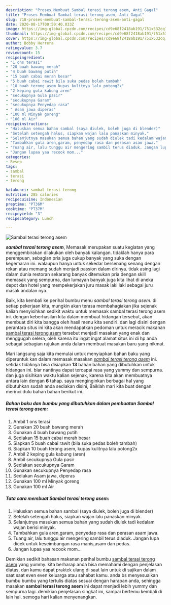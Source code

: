 ```yaml
---
description: "Proses Membuat Sambal terasi terong asem, Anti Gagal"
title: "Proses Membuat Sambal terasi terong asem, Anti Gagal"
slug: 718-proses-membuat-sambal-terasi-terong-asem-anti-gagal
date: 2020-08-17T00:50:40.033Z
image: https://img-global.cpcdn.com/recipes/cd9e68f2418ab191/751x532cq70/sambal-terasi-terong-asem-foto-resep-utama.jpg
thumbnail: https://img-global.cpcdn.com/recipes/cd9e68f2418ab191/751x532cq70/sambal-terasi-terong-asem-foto-resep-utama.jpg
cover: https://img-global.cpcdn.com/recipes/cd9e68f2418ab191/751x532cq70/sambal-terasi-terong-asem-foto-resep-utama.jpg
author: Bobby Herrera
ratingvalue: 3.7
reviewcount: 15
recipeingredient:
- "1 ons terasi"
- "20 buah bawang merah"
- "4 buah bawang putih"
- "15 buah cabai merah besar"
- "5 buah cabai rawit bila suka pedas boleh tambah"
- "10 buah terong asem kupas kulitnya lalu potong2x"
- "2 keping gula kabung aren"
- "secukupnya Gula pasir"
- "secukupnya Garam"
- "secukupnya Penyedap rasa"
- " Asam jawa diperas"
- "100 ml Minyak goreng"
- "100 ml Air"
recipeinstructions:
- "Haluskan semua bahan sambal (saya diulek, boleh juga di blender)"
- "Setelah setengah halus, siapkan wajan lalu panaskan minyak."
- "Selanjutnya masukan semua bahan yang sudah diulek tadi kedalam wajan berisi minyak."
- "Tambahkan gula aren,garam, penyedap rasa dan perasan asam jawa."
- "Tuang air, lalu tunggu air mengering sambil terus diaduk. Jangan lupa dicek untuk keseimbangan rasa manis,asam dan pedas."
- "Jangan lupaa yaa recook mom..."
categories:
- Resep
tags:
- sambal
- terasi
- terong

katakunci: sambal terasi terong 
nutrition: 285 calories
recipecuisine: Indonesian
preptime: "PT36M"
cooktime: "PT37M"
recipeyield: "3"
recipecategory: Lunch

---
```



![Sambal terasi terong asem](https://img-global.cpcdn.com/recipes/cd9e68f2418ab191/751x532cq70/sambal-terasi-terong-asem-foto-resep-utama.jpg)

<b><i>sambal terasi terong asem</i></b>, Memasak merupakan suatu kegiatan yang menggembirakan dilakukan oleh banyak kalangan. tidaklah hanya para perempuan, sebagian pria juga cukup banyak yang suka dengan kegemaran ini. walaupun hanya untuk sekedar bersenang senang dengan rekan atau memang sudah menjadi passion dalam dirinya. tidak asing lagi dalam dunia restoran sekarang banyak ditemukan pria dengan skill memasak yang sempurna, dan lumayan banyak juga kita lihat di aneka depot dan hotel yang mempekerjakan juru masak laki laki sebagai juru masak andalan nya.

Baik, kita kembali ke perihal bumbu menu <i>sambal terasi terong asem</i>. di setiap pekerjaan kita, mungkin akan terasa membahagiakan jika sejenak kalian menyisihkan sedikit waktu untuk memasak sambal terasi terong asem ini. dengan keberhasilan kita dalam membuat hidangan tersebut, akan membuat diri kita bangga oleh hasil menu kita sendiri. dan lagi disini dengan perantara situs ini kita akan mendapatkan pedoman untuk meracik makanan <u>sambal terasi terong asem</u> tersebut menjadi masakan yang enak dan menggugah selera, oleh karena itu ingat ingat alamat situs ini di hp anda sebagai sebagian rujukan anda dalam membuat masakan baru yang nikmat.




Mari langsung saja kita memulai untuk menyiapkan bahan baku yang diperuntuk kan dalam memasak masakan <u><i>sambal terasi terong asem</i></u> ini. setidak tidaknya bisa disiapkan <b>13</b> bahan bahan yang dibutuhkan untuk hidangan ini. biar nantinya dapat tercapai rasa yang yummy dan sempurna. dan juga sisihkan waktu kalian sejenak, karena kita akan membuatnya antara lain dengan <b>6</b> tahap. saya menginginkan berbagai hal yang dibutuhkan sudah anda sediakan disini, Baiklah mari kita buat dengan merinci dulu bahan bahan berikut ini.

<!--inarticleads1-->

##### Bahan baku dan bumbu yang dibutuhkan dalam pembuatan Sambal terasi terong asem:

1. Ambil 1 ons terasi
1. Gunakan 20 buah bawang merah
1. Gunakan 4 buah bawang putih
1. Sediakan 15 buah cabai merah besar
1. Siapkan 5 buah cabai rawit (bila suka pedas boleh tambah)
1. Siapkan 10 buah terong asem, kupas kulitnya lalu potong2x
1. Ambil 2 keping gula kabung (aren)
1. Ambil secukupnya Gula pasir
1. Sediakan secukupnya Garam
1. Gunakan secukupnya Penyedap rasa
1. Sediakan  Asam jawa, diperas
1. Gunakan 100 ml Minyak goreng
1. Gunakan 100 ml Air




<!--inarticleads2-->

##### Tata cara membuat Sambal terasi terong asem:

1. Haluskan semua bahan sambal (saya diulek, boleh juga di blender)
1. Setelah setengah halus, siapkan wajan lalu panaskan minyak.
1. Selanjutnya masukan semua bahan yang sudah diulek tadi kedalam wajan berisi minyak.
1. Tambahkan gula aren,garam, penyedap rasa dan perasan asam jawa.
1. Tuang air, lalu tunggu air mengering sambil terus diaduk. Jangan lupa dicek untuk keseimbangan rasa manis,asam dan pedas.
1. Jangan lupaa yaa recook mom...




Demikian sedikit bahasan makanan perihal bumbu <u>sambal terasi terong asem</u> yang yummy. kita berharap anda bisa memahami dengan penjelasan diatas, dan kamu dapat praktek ulang di saat lain untuk di sajikan dalam saat saat even even keluarga atau sahabat kamu. anda bs menyesuaikan bumbu bumbu yang tertulis diatas sesuai dengan harapan anda, sehingga masakan <b>sambal terasi terong asem</b> ini dapat menjadi lebih yummy dan sempurna lagi. demikian penjelasan singkat ini, sampai bertemu kembali di lain hal. semoga hari kalian menyenangkan.
